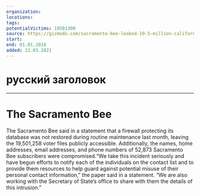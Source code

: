 ```yaml
---
organization: 
locations: 
tags: 
potentialVictims: 19501300
source: https://gizmodo.com/sacramento-bee-leaked-19-5-million-california-voter-rec-1822835127
start: 
end: 01.01.2018
added: 21.03.2021
---
```


# русский заголовок

---

# The Sacramento Bee

The Sacramento Bee said in a statement that a firewall protecting its database was not restored during routine maintenance last month, leaving the 19,501,258 voter files publicly accessible. Additionally, the names, home addresses, email addresses, and phone numbers of 52,873 Sacramento Bee subscribers were compromised.“We take this incident seriously and have begun efforts to notify each of the individuals on the contact list and to provide them resources to help guard against potential misuse of their personal contact information,” the paper said in a statement. “We are also working with the Secretary of State’s office to share with them the details of this intrusion.”
